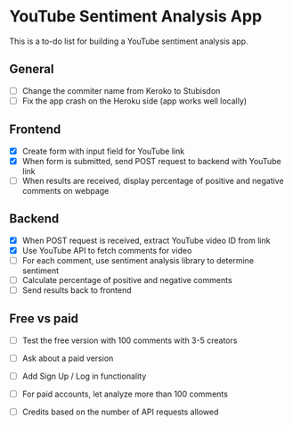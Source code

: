 # YouTube Sentiment Analysis App

This is a to-do list for building a YouTube sentiment analysis app.

## General

- [ ] Change the commiter name from Keroko to Stubisdon
- [ ] Fix the app crash on the Heroku side (app works well locally)

## Frontend

- [x] Create form with input field for YouTube link
- [x] When form is submitted, send POST request to backend with YouTube link
- [ ] When results are received, display percentage of positive and negative comments on webpage

## Backend

- [x] When POST request is received, extract YouTube video ID from link
- [x] Use YouTube API to fetch comments for video
- [ ] For each comment, use sentiment analysis library to determine sentiment
- [ ] Calculate percentage of positive and negative comments
- [ ] Send results back to frontend

## Free vs paid

- [ ] Test the free version with 100 comments with 3-5 creators
- [ ] Ask about a paid version


- [ ] Add Sign Up / Log in functionality
- [ ] For paid accounts, let analyze more than 100 comments
- [ ] Credits based on the number of API requests allowed